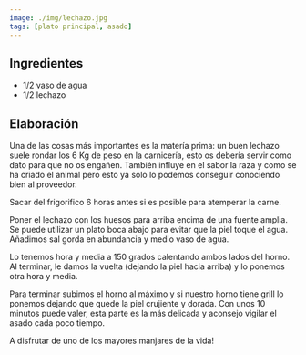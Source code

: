```yaml
---
image: ./img/lechazo.jpg
tags: [plato principal, asado]
---
```


## Ingredientes

- 1/2 vaso de agua
- 1/2 lechazo

## Elaboración

Una de las cosas más importantes es la matería prima: un buen lechazo suele rondar los 6 Kg de peso
en la carnicería, esto os debería servir como dato para que no os engañen. También influye en el
sabor la raza y como se ha criado el animal pero esto ya solo lo podemos conseguir conociendo bien
al proveedor.

Sacar del frigorifico 6 horas antes si es posible para atemperar la carne.

Poner el lechazo con los huesos para arriba encima de una fuente amplia. Se puede utilizar un plato
boca abajo para evitar que la piel toque el agua. Añadimos sal gorda en abundancia y medio vaso de
agua.

Lo tenemos hora y media a 150 grados calentando ambos lados del horno. Al terminar, le damos la
vuelta (dejando la piel hacia arriba) y lo ponemos otra hora y media.

Para terminar subimos el horno al máximo y si nuestro horno tiene grill lo ponemos dejando que quede
la piel crujiente y dorada. Con unos 10 minutos puede valer, esta parte es la más delicada y
aconsejo vigilar el asado cada poco tiempo.

A disfrutar de uno de los mayores manjares de la vida!
